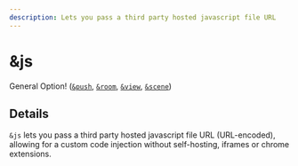 ```yaml
---
description: Lets you pass a third party hosted javascript file URL
---
```


# \&js

General Option! ([`&push`](../../source-settings/push.md), [`&room`](../../general-settings/room.md), [`&view`](../view-parameters/view.md), [`&scene`](../view-parameters/scene.md))

## Details

`&js` lets you pass a third party hosted javascript file URL (URL-encoded), allowing for a custom code injection without self-hosting, iframes or chrome extensions.
